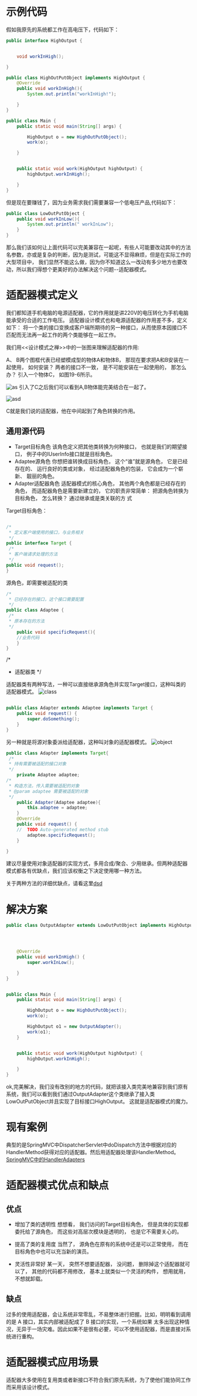 
# 示例代码


假如我原先的系统都工作在高电压下，代码如下：
```java
public interface HighOutput {


    void workInHigh();

}
```

```java
public class HighOutPutObject implements HighOutput {
    @Override
    public void workInHigh(){
        System.out.println("workInHigh!");

    }
}
```


```java
public class Main {
    public static void main(String[] args) {

        HighOutput o = new HighOutPutObject();
        work(o);

    }


    public static void work(HighOutput highOutput) {
        highOutput.workInHigh();

    }
}
```


但是现在要赚钱了，因为业务需求我们需要兼容一个低电压产品,代码如下：

```java
public class LowOutPutObject {
    public void workInLow(){
        System.out.println(" workInLow");
    }
}
```

那么我们该如何让上面代码可以完美兼容在一起呢，有些人可能要改动其中的方法名参数，亦或是复杂的判断，因为是测试，可能这不显得麻烦，但是在实际工作的大型项目中，
我们显然不能这么做，因为你不知道这么一改动有多少地方也要改动，所以我们得想个更美好的办法解决这个问题--适配器模式。


# 适配器模式定义
我们都知道手机电脑的电源适配器，它的作用就是讲220V的电压转化为手机电脑能承受的合适的工作电压。
适配器设计模式也和电源适配器的作用差不多，定义如下：
将一个类的接口变换成客户端所期待的另一种接口，从而使原本因接口不匹配而无法再一起工作的两个类能够在一起工作。


我们用<<设计模式之禅>>中的一张图来理解适配器的作用:

A、 B两个图框代表已经塑模成型的物体A和物体B， 那现在要求把A和B安装在一起使用， 如何安装？ 两者的接口不一致， 
是不可能安装在一起使用的， 那怎么办？ 引入一个物体C， 如图19-6所示。

![as](https://raw.githubusercontent.com/Ooo0oO0o0oO/res/master/QQ20180326-153119@2x.png)
引入了C之后我们可以看到A,B物体能完美结合在一起了。

![asd](https://raw.githubusercontent.com/Ooo0oO0o0oO/res/master/QQ20180326-153438@2x.png)

C就是我们说的适配器，他在中间起到了角色转换的作用。

## 通用源代码 ##

* Target目标角色
该角色定义把其他类转换为何种接口， 也就是我们的期望接口， 例子中的IUserInfo接口就是目标角色。
* Adaptee源角色
你想把谁转换成目标角色， 这个“谁”就是源角色， 它是已经存在的、 运行良好的类或对象， 经过适配器角色的包装， 它会成为一个崭新、 靓丽的角色。
* Adapter适配器角色
适配器模式的核心角色， 其他两个角色都是已经存在的角色， 而适配器角色是需要新建立的， 它的职责非常简单： 把源角色转换为目标角色， 怎么转换？ 通过继承或是类关联的方
式

Target目标角色：

```java

/*
 * 定义客户端使用的接口，与业务相关
 */
public interface Target {
 /*
 * 客户端请求处理的方法
 */
public void request();
}

```

源角色，即需要被适配的类
```java
/*
 * 已经存在的接口，这个接口需要配置
 */
public class Adaptee {
 /*
 * 原本存在的方法
 */
    public void specificRequest(){
    //业务代码
    }
}


```



/*
 * 适配器类
 */

适配器类有两种写法，一种可以直接继承源角色并实现Target接口，这种叫类的适配器模式。
![class](https://raw.githubusercontent.com/Ooo0oO0o0oO/res/master/ClassAdapter.png)
```java

public class Adapter extends Adaptee implements Target {
    public void request() {
        super.doSomething();
    }
}

```

另一种就是将源对象委派给适配器，这种叫对象的适配器模式。
![object](https://raw.githubusercontent.com/Ooo0oO0o0oO/res/master/ObjectAdapter.png)


```java
public class Adapter implements Target{
 /*
 * 持有需要被适配的接口对象
 */
    private Adaptee adaptee;
/*
 * 构造方法，传入需要被适配的对象
 * @param adaptee 需要被适配的对象
 */
    public Adapter(Adaptee adaptee){
        this.adaptee = adaptee;
    }
    @Override
    public void request() {
    //  TODO Auto-generated method stub
        adaptee.specificRequest();
    }
  
}


```
建议尽量使用对象适配器的实现方式，多用合成/聚合、少用继承。但两种适配器模式都各有优缺点，我们应该权衡之下决定使用哪一种方法。

关于两种方法的详细优缺点，请看这里[dsd](https://blog.csdn.net/jyg0723/article/details/73558277)

# 解决方案

```java
public class OutputAdapter extends LowOutPutObject implements HighOutput{




    @Override
    public void workInHigh() {
        super.workInLow();

    }
}

```

```java

public class Main {
    public static void main(String[] args) {

        HighOutput o = new HighOutPutObject();
        work(o);

        HighOutput o1 = new OutputAdapter();
        work(o1);
    }


    public static void work(HighOutput highOutput) {
        highOutput.workInHigh();

    }
}

```


ok,完美解决，我们没有改别的地方的代码，就把该接入类完美地兼容到我们原有系统，我们可以看到我们通过OutputAdapter这个类继承了接入类LowOutPutObject并且实现了目标接口HighOutput。
这就是适配器模式的魔力。














# 现有案例
典型的是SpringMVC中DispatcherServlet中doDispatch方法中根据对应的HandlerMethod获得对应的适配器。然后用适配器处理该HandlerMethod。
[SpringMVC中的HandlerAdapters](http://www.baeldung.com/spring-mvc-handler-adapters)
# 适配器模式优点和缺点

## 优点
* 增加了类的透明性
想想看， 我们访问的Target目标角色， 但是具体的实现都委托给了源角色， 而这些对高层次模块是透明的， 也是它不需要关心的。

* 提高了类的复用度
当然了， 源角色在原有的系统中还是可以正常使用， 而在目标角色中也可以充当新的演员。
* 灵活性非常好
某一天， 突然不想要适配器， 没问题， 删除掉这个适配器就可以了， 其他的代码都不用修改， 基本上就类似一个灵活的构件， 想用就用， 不想就卸载。

## 缺点

过多的使用适配器，会让系统非常零乱，不易整体进行把握。比如，明明看到调用的是 A 接口，其实内部被适配成了 B 接口的实现，一个系统如果
太多出现这种情况，无异于一场灾难。因此如果不是很有必要，可以不使用适配器，而是直接对系统进行重构。


# 适配器模式应用场景
适配器大多使用在复用类或者新接口不符合我们原先系统，为了使他们能协同工作而采用该设计模式。







